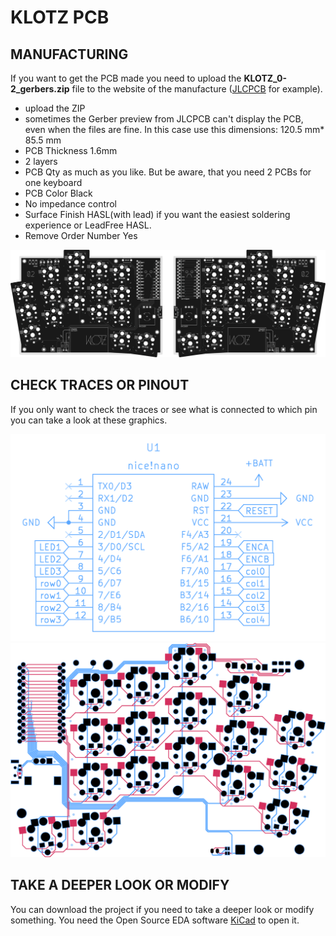 # KLOTZ PCB

## MANUFACTURING
If you want to get the PCB made you need to upload the **KLOTZ_0-2_gerbers.zip** file to the website of the manufacture ([JLCPCB](https://jlcpcb.com/) for example).

- upload the ZIP
- sometimes the Gerber preview from JLCPCB can't display the PCB, even when the files are fine. In this case use this dimensions: 120.5 mm* 85.5 mm
- PCB Thickness 1.6mm
- 2 layers
- PCB Qty as much as you like. But be aware, that you need 2 PCBs for one keyboard
- PCB Color Black
- No impedance control
- Surface Finish HASL(with lead) if you want the easiest soldering experience or LeadFree HASL.
- Remove Order Number Yes

![KLOTZ PCB](/docs/images/KLOTZ_pcb.png)



## CHECK TRACES OR PINOUT

If you only want to check the traces or see what is connected to which pin you can take a look at these graphics.


![KLOTZ pinout](/docs/images/KLOTZpinout.png)
![KLOTZ traces](/docs/images/KLOTZtraces.png)



## TAKE A DEEPER LOOK OR MODIFY 

You can download the project if you need to take a deeper look or modify something. You need the Open Source EDA software [KiCad](https://www.kicad.org/) to open it.